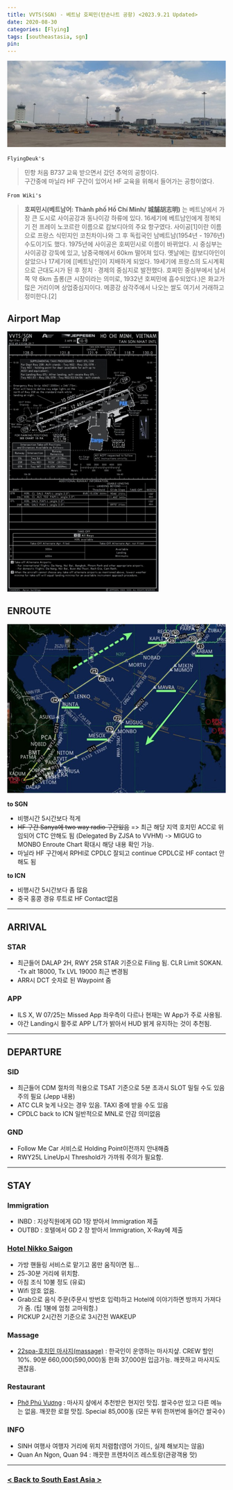 ```yaml
---
title: VVTS(SGN) - 베트남 호찌민(탄손나트 공항) <2023.9.21 Updated>
date: 2020-08-30
categories: [Flying]
tags: [southeastasia, sgn]
pin:
---
```


![sgn](/img/flying/airport/sgn.jpg)

`FlyingDeuk's`
> 민항 처음 B737 교육 받으면서 갔던 추억의 공항이다. <br>
구간중에 마닐라 HF 구간이 있어서 HF 교육을 위해서 들어가는 공항이였다.

`From Wiki's`
> **호찌민시(베트남어: Thành phố Hồ Chí Minh/ 城舗胡志明)** 는 베트남에서 가장 큰 도시로 사이공강과 동나이강 하류에 있다. 16세기에 베트남인에게 정복되기 전 프레이 노코르란 이름으로 캄보디아의 주요 항구였다. 사이공[1]이란 이름으로 프랑스 식민지인 코친차이나와 그 후 독립국인 남베트남(1954년 - 1976년) 수도이기도 했다. 1975년에 사이공은 호찌민시로 이름이 바뀌었다. 시 중심부는 사이공강 강둑에 있고, 남중국해에서 60km 떨어져 있다. 옛날에는 캄보디아인이 살았으나 17세기에 [[베트남인]이 지배하게 되었다. 19세기에 프랑스의 도시계획으로 근대도시가 된 후 정치 · 경제의 중심지로 발전했다. 호찌민 중심부에서 남서쪽 약 6km 촐롱(큰 시장이라는 의미로, 1932년 호찌민에 흡수되었다.)은 화교가 많은 거리이며 상업중심지이다. 메콩강 삼각주에서 나오는 쌀도 여기서 거래하고 정미한다.[2]

## Airport Map
![sgn](/img/flying/airport/sgn_ap.jpg)

## ENROUTE

![sgn](/img/flying/airport/sgn_rte.jpeg)

**to SGN**
- 비행시간 5시간보다 적게
- ~~HF 구간 Sanya에 two way radio 구간있음~~ => 최근 해당 지역 호치민 ACC로 위임되어 CTC 안해도 됨 (Delegated By ZJSA to VVHM) -> MIGUG to MONBO Enroute Chart 확대시 해당 내용 확인 가능. 
- 마닐라 HF 구간에서 RPHI로 CPDLC 잘되고 continue CPDLC로 HF contact 안해도 됨

**to ICN**
- 비행시간 5시간보다 좀 많음
- 중국 홍콩 경유 루트로 HF Contact없음

---

## ARRIVAL
### STAR
- 최근들어 DALAP 2H, RWY 25R STAR 기준으로 Filing 됨. CLR Limit SOKAN.   
-Tx alt 18000, Tx LVL 19000 최근 변경됨
- ARR시 DCT 숫자로 된 Waypoint 줌

### APP
- ILS X, W 07/25는 Missed App 좌우측이 다르나 현재는 W App가 주로 사용됨. 
- 야간 Landing시 활주로 APP L/T가 밝아서 HUD 밝게 유지하는 것이 추천됨.

----

## DEPARTURE
### SID
- 최근들어 CDM 절차의 적용으로 TSAT 기준으로 5분 초과시 SLOT 밀릴 수도 있음 주의 필요 (Jepp 내용)
- ATC CLR 늦게 나오는 경우 있음. TAXI 중에 받을 수도 있음
- CPDLC back to ICN 일반적으로 MNL로 안감 의미없음

### GND
- Follow Me Car 서비스로 Holding Point이전까지 안내해줌
- RWY25L LineUp시 Threshold가 가까워 주의가 필요함. 

----------

## STAY

### Immigration
- INBD : 지상직원에게 GD 1장 받아서 Immigration 제출
- OUTBD : 호텔에서 GD 2 장 받아서 Immigration, X-Ray에 제출

### [Hotel Nikko Saigon](https://maps.app.goo.gl/VB1pouxwV5gdLmhh7) 
- 가방 핸들링 서비스로 맡기고 몸만 움직이면 됨...
- 25-30분 거리에 위치함. 
- 아침 조식 10불 정도 (유료) 
- Wifi 암호 없음.
- Grab으로 음식 주문(주문시 방번호 입력)하고 Hotel에 이야기하면 방까지 가져다가 줌. (팁 1불에 엄청 고마워함.)
- PICKUP 2시간전 기준으로 3시간전 WAKEUP 

### Massage 
- [22spa-호치민 마사지(massage)](https://maps.app.goo.gl/VjS74kkuRHQiQqgVA) : 한국인이 운영하는 마사지샾. CREW 할인 10%. 90분 660,000(590,000)동 한화 37,000원 입금가능. 깨끗하고 마사지도 괜찮음. 

### Restaurant
- [Phở Phú Vương](https://maps.app.goo.gl/jN5ekR7XaesRFNUQ9) : 마사지 샾에서 추천받은 현지인 맛집. 쌀국수만 있고 다른 메뉴는 없음. 깨끗한 로컬 맛집. Special 85,000동 (모든 부위 한꺼번에 들어간 쌀국수)

### INFO
- SINH 여행사 여행자 거리에 위치 저렴함(영어 가이드, 실제 해보지는 않음)
- Quan An Ngon, Quan 94 : 깨끗한 프렌차이즈 레스토랑(관광객용 맛)

-------

### [< Back to South East Asia >](/posts/SouthEastAsia/)
